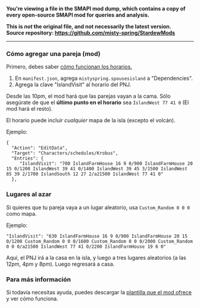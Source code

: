 **You're viewing a file in the SMAPI mod dump, which contains a copy of every open-source SMAPI mod
for queries and analysis.**

**This is _not_ the original file, and not necessarily the latest version.**  
**Source repository: https://github.com/misty-spring/StardewMods**

----

### Cómo agregar una pareja (mod)

Primero, debes saber [cómo funcionan los horarios.](https://es.stardewvalleywiki.com/Modding:Datos_de_horarios)


1. En `manifest.json`, agrega `mistyspring.spousesisland` a "Dependencies". 
2. Agrega la clave "IslandVisit" al horario del PNJ.

Desde las 10pm, el mod hará que las parejas vayan a la cama. Sólo asegúrate de que el __último punto en el horario__ sea `IslandWest 77 41 0` (El mod hará el resto).

El horario puede incluir *cualquier* mapa de la isla (excepto el volcán).


Ejemplo:

```
{
  "Action": "EditData",
  "Target": "Characters/schedules/Krobus",
  "Entries": {
     "IslandVisit": "700 IslandFarmHouse 16 9 0/900 IslandFarmHouse 20 15 0/1200 IslandWest 39 41 0/1400 IslandWest 39 45 3/1500 IslandWest 85 39 2/1700 IslandSouth 12 27 2/a21500 IslandWest 77 41 0"
  },
```

### Lugares al azar

Si quieres que tu pareja vaya a un lugar aleatorio, usa `Custom_Random 0 0 0` como mapa.

Ejemplo:
```
"IslandVisit": "630 IslandFarmHouse 16 9 0/900 IslandFarmHouse 20 15 0/1200 Custom_Random 0 0 0/1600 Custom_Random 0 0 0/2000 Custom_Random 0 0 0/a21500 IslandWest 77 41 0/2200 IslandFarmHouse 19 6 0"
```

Aquí, el PNJ irá a la casa en la isla, y luego a tres lugares aleatorios (a las 12pm, 4pm y 8pm). Luego regresará a casa.

### Para más información

Si todavía necesitas ayuda, puedes descargar la [plantilla que el mod ofrece](https://www.nexusmods.com/stardewvalley/mods/11037?tab=files) y ver cómo funciona.
